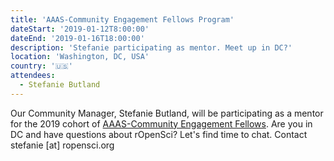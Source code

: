 ```yaml
---
title: 'AAAS-Community Engagement Fellows Program'
dateStart: '2019-01-12T8:00:00'
dateEnd: '2019-01-16T18:00:00'
description: 'Stefanie participating as mentor. Meet up in DC?'
location: 'Washington, DC, USA'
country: '🇺🇸'
attendees:
  - Stefanie Butland
---
```


Our Community Manager, Stefanie Butland, will be participating as a mentor for the 2019 cohort of [AAAS-Community Engagement Fellows](https://www.cscce.org/cefp/). Are you in DC and have questions about rOpenSci? Let's find time to chat. Contact stefanie [at] ropensci.org
